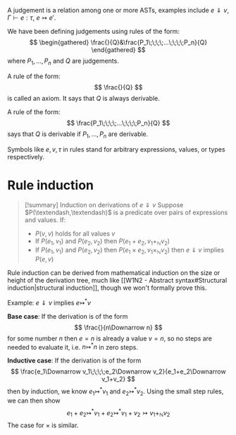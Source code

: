 A judgement is a relation among one or more ASTs, examples include $e\Downarrow v$, $\Gamma\vdash e:\tau$, $e\rightarrowtail e'$.

We have been defining judgements using rules of the form:
$$
\begin{gathered}
\frac{}{Q}&\frac{P_1\;\;\;\;...\;\;\;\;P_n}{Q}
\end{gathered}
$$
where $P_1,...,P_n$ and $Q$ are judgements.

A rule of the form:
$$
\frac{}{Q}
$$
is called an axiom. It says that $Q$ is always derivable.

A rule of the form:
$$
\frac{P_1\;\;\;\;...\;\;\;\;P_n}{Q}
$$
says that $Q$ is derivable if $P_1,...,P_n$ are derivable.

Symbols like $e,v,\tau$ in rules stand for arbitrary expressions, values, or types respectively.

# Rule induction
>[!summary] Induction on derivations of $e\Downarrow v$
>Suppose $P(\textendash,\textendash)$ is a predicate over pairs of expressions and values. If:
>- $P(v,v)$ holds for all values $v$
>- If $P(e_1,v_1)$ and $P(e_2,v_2)$ then $P(e_1+e_2,v_1+_\mathbb{N}v_2)$
>- If $P(e_1,v_1)$ and $P(e_2,v_2)$ then $P(e_1\times e_2,v_1\times_\mathbb{N}v_2)$
>then $e\:\Downarrow\:v$ implies $P(e,v)$

Rule induction can be derived from mathematical induction on the size or height of the derivation tree, much like [[W1N2 - Abstract syntax#Structural induction|structural induction]], though we won't formally prove this.

Example: $e\Downarrow v$ implies $e\rightarrowtail^*v$

**Base case**: If the derivation is of the form
$$
\frac{}{n\Downarrow n}
$$
for some number $n$ then $e=n$ is already a value $v=n$, so no steps are needed to evaluate it, i.e. $n\rightarrowtail^*n$ in zero steps.

**Inductive case**: If the derivation is of the form
$$
\frac{e_1\Downarrow v_1\;\;\;\;e_2\Downarrow v_2}{e_1+e_2\Downarrow v_1+v_2}
$$
then by induction, we know $e_1\rightarrowtail^*v_1$ and $e_2\rightarrowtail^*v_2$. Using the small step rules, we can then show
$$
e_1+e_2\rightarrowtail^*v_1+e_2\rightarrowtail^*v_1+v_2\rightarrowtail v_1+_\mathbb{N}v_2
$$
The case for $\times$ is similar.

